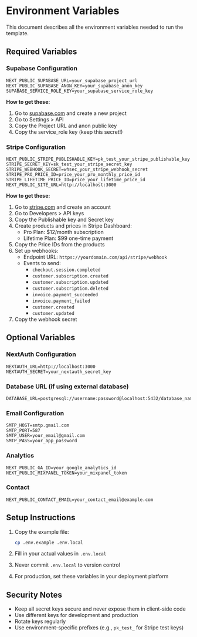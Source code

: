 # Environment Variables

This document describes all the environment variables needed to run the template.

## Required Variables

### Supabase Configuration
```env
NEXT_PUBLIC_SUPABASE_URL=your_supabase_project_url
NEXT_PUBLIC_SUPABASE_ANON_KEY=your_supabase_anon_key
SUPABASE_SERVICE_ROLE_KEY=your_supabase_service_role_key
```

**How to get these:**
1. Go to [supabase.com](https://supabase.com) and create a new project
2. Go to Settings > API
3. Copy the Project URL and anon public key
4. Copy the service_role key (keep this secret!)

### Stripe Configuration
```env
NEXT_PUBLIC_STRIPE_PUBLISHABLE_KEY=pk_test_your_stripe_publishable_key
STRIPE_SECRET_KEY=sk_test_your_stripe_secret_key
STRIPE_WEBHOOK_SECRET=whsec_your_stripe_webhook_secret
STRIPE_PRO_PRICE_ID=price_your_pro_monthly_price_id
STRIPE_LIFETIME_PRICE_ID=price_your_lifetime_price_id
NEXT_PUBLIC_SITE_URL=http://localhost:3000
```

**How to get these:**
1. Go to [stripe.com](https://stripe.com) and create an account
2. Go to Developers > API keys
3. Copy the Publishable key and Secret key
4. Create products and prices in Stripe Dashboard:
   - Pro Plan: $12/month subscription
   - Lifetime Plan: $99 one-time payment
5. Copy the Price IDs from the products
6. Set up webhooks:
   - Endpoint URL: `https://yourdomain.com/api/stripe/webhook`
   - Events to send:
     - `checkout.session.completed`
     - `customer.subscription.created`
     - `customer.subscription.updated`
     - `customer.subscription.deleted`
     - `invoice.payment_succeeded`
     - `invoice.payment_failed`
     - `customer.created`
     - `customer.updated`
7. Copy the webhook secret

## Optional Variables

### NextAuth Configuration
```env
NEXTAUTH_URL=http://localhost:3000
NEXTAUTH_SECRET=your_nextauth_secret_key
```

### Database URL (if using external database)
```env
DATABASE_URL=postgresql://username:password@localhost:5432/database_name
```

### Email Configuration
```env
SMTP_HOST=smtp.gmail.com
SMTP_PORT=587
SMTP_USER=your_email@gmail.com
SMTP_PASS=your_app_password
```

### Analytics
```env
NEXT_PUBLIC_GA_ID=your_google_analytics_id
NEXT_PUBLIC_MIXPANEL_TOKEN=your_mixpanel_token
```

### Contact
```env
NEXT_PUBLIC_CONTACT_EMAIL=your_contact_email@example.com
```

## Setup Instructions

1. Copy the example file:
   ```bash
   cp .env.example .env.local
   ```

2. Fill in your actual values in `.env.local`

3. Never commit `.env.local` to version control

4. For production, set these variables in your deployment platform

## Security Notes

- Keep all secret keys secure and never expose them in client-side code
- Use different keys for development and production
- Rotate keys regularly
- Use environment-specific prefixes (e.g., `pk_test_` for Stripe test keys)
